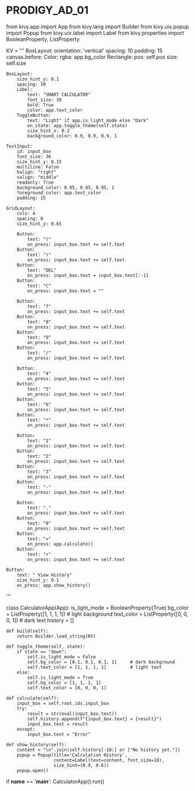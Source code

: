 # PRODIGY_AD_01
from kivy.app import App
from kivy.lang import Builder
from kivy.uix.popup import Popup
from kivy.uix.label import Label
from kivy.properties import BooleanProperty, ListProperty

KV = '''
BoxLayout:
    orientation: 'vertical'
    spacing: 10
    padding: 15
    canvas.before:
        Color:
            rgba: app.bg_color
        Rectangle:
            pos: self.pos
            size: self.size

    BoxLayout:
        size_hint_y: 0.1
        spacing: 10
        Label:
            text: "SMART CALCULATOR"
            font_size: 30
            bold: True
            color: app.text_color
        ToggleButton:
            text: "Light" if app.is_light_mode else "Dark"
            on_state: app.toggle_theme(self.state)
            size_hint_x: 0.2
            background_color: 0.9, 0.9, 0.9, 1

    TextInput:
        id: input_box
        font_size: 36
        size_hint_y: 0.15
        multiline: False
        halign: "right"
        valign: "middle"
        readonly: True
        background_color: 0.95, 0.95, 0.95, 1
        foreground_color: app.text_color
        padding: 15

    GridLayout:
        cols: 4
        spacing: 8
        size_hint_y: 0.65

        Button:
            text: "("
            on_press: input_box.text += self.text
        Button:
            text: ")"
            on_press: input_box.text += self.text
        Button:
            text: "DEL"
            on_press: input_box.text = input_box.text[:-1]
        Button:
            text: "C"
            on_press: input_box.text = ""

        Button:
            text: "7"
            on_press: input_box.text += self.text
        Button:
            text: "8"
            on_press: input_box.text += self.text
        Button:
            text: "9"
            on_press: input_box.text += self.text
        Button:
            text: "/"
            on_press: input_box.text += self.text

        Button:
            text: "4"
            on_press: input_box.text += self.text
        Button:
            text: "5"
            on_press: input_box.text += self.text
        Button:
            text: "6"
            on_press: input_box.text += self.text
        Button:
            text: "*"
            on_press: input_box.text += self.text

        Button:
            text: "1"
            on_press: input_box.text += self.text
        Button:
            text: "2"
            on_press: input_box.text += self.text
        Button:
            text: "3"
            on_press: input_box.text += self.text
        Button:
            text: "-"
            on_press: input_box.text += self.text

        Button:
            text: "."
            on_press: input_box.text += self.text
        Button:
            text: "0"
            on_press: input_box.text += self.text
        Button:
            text: "="
            on_press: app.calculate()
        Button:
            text: "+"
            on_press: input_box.text += self.text

    Button:
        text: " View History"
        size_hint_y: 0.1
        on_press: app.show_history()
'''

class CalculatorApp(App):
    is_light_mode = BooleanProperty(True)
    bg_color = ListProperty([1, 1, 1, 1])         # light background
    text_color = ListProperty([0, 0, 0, 1])       # dark text
    history = []

    def build(self):
        return Builder.load_string(KV)

    def toggle_theme(self, state):
        if state == "down":
            self.is_light_mode = False
            self.bg_color = [0.1, 0.1, 0.1, 1]     # dark background
            self.text_color = [1, 1, 1, 1]         # light text
        else:
            self.is_light_mode = True
            self.bg_color = [1, 1, 1, 1]
            self.text_color = [0, 0, 0, 1]

    def calculate(self):
        input_box = self.root.ids.input_box
        try:
            result = str(eval(input_box.text))
            self.history.append(f"{input_box.text} = {result}")
            input_box.text = result
        except:
            input_box.text = "Error"

    def show_history(self):
        content = "\n".join(self.history[-10:] or ["No history yet."])
        popup = Popup(title='Calculation History',
                      content=Label(text=content, font_size=18),
                      size_hint=(0.9, 0.6))
        popup.open()

if __name__ == '__main__':
    CalculatorApp().run()
